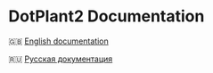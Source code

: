 # DotPlant2 Documentation

:uk: [English documentation](en/index.md)

:ru: [Русская документация](ru/index.md)
